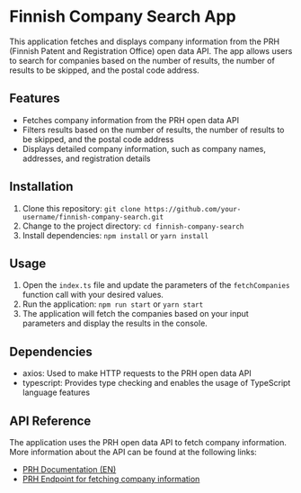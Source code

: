 # Finnish Company Search App

This application fetches and displays company information from the PRH (Finnish Patent and Registration Office) open data API. The app allows users to search for companies based on the number of results, the number of results to be skipped, and the postal code address.

## Features

- Fetches company information from the PRH open data API
- Filters results based on the number of results, the number of results to be skipped, and the postal code address
- Displays detailed company information, such as company names, addresses, and registration details

## Installation

1. Clone this repository: `git clone https://github.com/your-username/finnish-company-search.git`
2. Change to the project directory: `cd finnish-company-search`
3. Install dependencies: `npm install` or `yarn install`

## Usage

1. Open the `index.ts` file and update the parameters of the `fetchCompanies` function call with your desired values.
2. Run the application: `npm run start` or `yarn start`
3. The application will fetch the companies based on your input parameters and display the results in the console.

## Dependencies

- axios: Used to make HTTP requests to the PRH open data API
- typescript: Provides type checking and enables the usage of TypeScript language features

## API Reference

The application uses the PRH open data API to fetch company information. More information about the API can be found at the following links:

- [PRH Documentation (EN)](http://avoindata.prh.fi/ytj_en.html)
- [PRH Endpoint for fetching company information](http://avoindata.prh.fi/bis/v1)